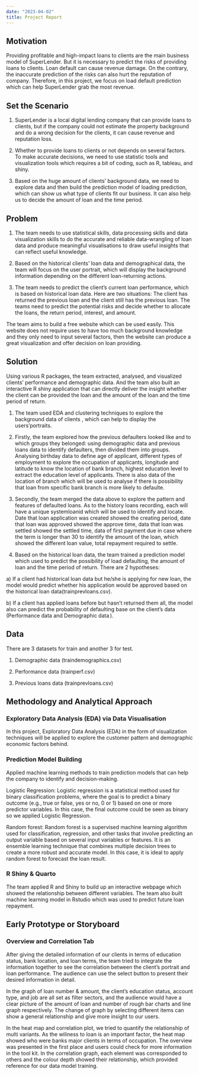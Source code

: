 ```yaml
---
date: "2023-04-02"
title: Project Report
---
```


## Motivation

Providing profitable and high-impact loans to clients are the main business model of SuperLender. But it is necessary to predict the risks of providing loans to clients. Loan default can cause revenue damage.  On the contrary, the inaccurate prediction of the risks can also hurt the reputation of company.  Therefore, in this project, we focus on load default prediction which can help SuperLender grab the most revenue.

## Set the Scenario 

1.	SuperLender is a local digital lending company that can provide loans to clients, but if the company could not estimate the property background and do a wrong decision for the clients, it can cause revenue and reputation loss.

2.	Whether to provide loans to clients or not depends on several factors. To make accurate decisions, we need to use statistic tools and visualization tools which requires a bit of coding, such as R, tableau, and shiny. 

3.	Based on the huge amount of clients’ background data, we need to explore data and then build the prediction model of loading prediction, which can show us what type of clients fit our business. It can also help us to decide the amount of loan and the time period. 


## Problem

1.	The team needs to use statistical skills, data processing skills and data visualization skills to do the accurate and reliable data-wrangling of loan data and produce meaningful visualisations to draw useful insights that can reflect useful knowledge.

2.	Based on the historical clients’ loan data and demographical data, the team will focus on the user portrait, which will display the background information depending on the different loan-returning actions.

3.	The team needs to predict the client’s current loan performance, which is based on historical loan data. Here are two situations:  The client has returned the previous loan and the client still has the previous loan. The teams need to predict the potential risks and decide whether to allocate the loans, the return period, interest, and amount.

The team aims to build a free website which can be used easily. This website does not require uses to have too much background knowledge and they only need to input several factors, then the website can produce a great visualization and offer decision on loan providing.

## Solution

Using various R packages, the team extracted, analysed, and visualized clients’ performance and demographic data. And the team also built an interactive R shiny application that can directly deliver the insight whether the client can be provided the loan and the amount of the loan and the time period of return.

1. The team used EDA and clustering techniques to explore the background data of clients , which can help to display  the users’portraits.

2.	Firstly, the team explored how the previous defaulters looked like and to which groups they belonged: using demographic data and previous loans data to identify defaulters, then divided them into groups. Analysing birthday data to define age of applicant, different types of employment to explore the occupation of applicants, longitude and latitude to know the location of bank branch, highest education level to extract the education level of applicants. There is also data of the location of branch which will be used to analyse if there is possibility that loan from specific bank branch is more likely to defaulte.

3.	Secondly, the team merged the data above to explore the pattern and features of defaulted loans. As to the history loans recording, each will have a unique systemloanid which will be used to identify and locate. Date that loan application was created showed the creating period, date that loan was approved showed the approve time, data that loan was settled showed the settled time, data of first payment due in case where the term is longer than 30 to identify the amount of the loan, which showed the different loan value, total repayment required to settle. 

4.	Based on the historical loan data, the team trained a prediction model which used to predict the possibility of load defaulting, the amount of loan and the time period of return. There are 2 hypotheses: 

a)	If a client had historical loan data but he/she is applying for new loan, the model would predict whether his application would be approved based on the historical loan data(trainprevloans.csv). 

b)	If a client has applied loans before but hasn’t returned them all, the model also can predict the probability of defaulting base on the client’s data (Performance data and Demographic data ).

## Data

There are 3 datasets for train and another 3 for test.  

1.	Demographic data (traindemographics.csv) 

2.	Performance data (trainperf.csv) 

3.	Previous loans data (trainprevloans.csv) 

## Methodology and Analytical Approach 

### Exploratory Data Analysis (EDA) via Data Visualisation

In this project, Exploratory Data Analysis (EDA) in the form of visualization techniques will be applied to explore the customer pattern and demographic economic factors behind.

### Prediction Model Building 

Applied machine learning methods to train prediction models that can help the company to identify and decision-making.

Logistic Regression: Logistic regression is a statistical method used for binary classification problems, where the goal is to predict a binary outcome (e.g., true or false, yes or no, 0 or 1) based on one or more predictor variables. In this case, the final outcome could be seen as binary so we applied Logistic Regression. 

Random forest: Random forest is a supervised machine learning algorithm used for classification, regression, and other tasks that involve predicting an output variable based on several input variables or features. It is an ensemble learning technique that combines multiple decision trees to create a more robust and accurate model. In this case, it is ideal to apply random forest to forecast the loan result.

###	R Shiny & Quarto

The team applied R and Shiny to build up an interactive webpage which showed the relationship between different variables. The team also built machine learning model in Rstudio which was used to predict future loan repayment.

## Early Prototype or Storyboard

### Overview and Correlation Tab

After giving the detailed information of our clients in terms of education status, bank location, and loan terms, the team tried to integrate the information together to see the correlation between the client’s portrait and loan performance. The audience can use the select button to present their desired information in detail. 
 
In the graph of loan number & amount, the client’s education status, account type, and job are all set as filter sectors, and the audience would have a clear picture of the amount of loan and number of rough bar charts and line graph respectively. The change of graph by selecting different items can show a general relationship and give more insight to our users.
 
In the heat map and correlation plot, we tried to quantify the relationship of multi variants. As the wiliness to loan is an important factor, the heat map showed who were banks major clients in terms of occupation. The overview was presented in the first place and users could check for more information in the tool kit. In the correlation graph, each element was corresponded to others and the colour depth showed their relationship, which provided reference for our data model training.
